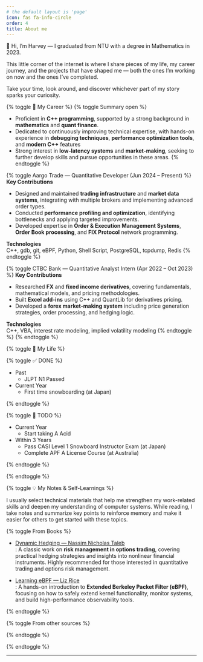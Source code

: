 ```yaml
---
# the default layout is 'page'
icon: fas fa-info-circle
order: 4
title: About me
---
```


👋 Hi, I’m Harvey — I graduated from NTU with a degree in Mathematics in 2023.

This little corner of the internet is where I share pieces of my life, my career journey, and the projects that have shaped me — both the ones I’m working on now and the ones I’ve completed.

Take your time, look around, and discover whichever part of my story sparks your curiosity.

{% toggle 💼 My Career %}
{% toggle Summary open %}
- Proficient in **C++ programming**, supported by a strong background in **mathematics** and **quant finance**.  
- Dedicated to continuously improving technical expertise, with hands-on experience in **debugging techniques**, **performance optimization tools**, and **modern C++** features  
- Strong interest in **low-latency systems** and **market-making**, seeking to further develop skills and pursue opportunities in these areas.
{% endtoggle %}

{% toggle Aargo Trade — Quantitative Developer (Jun 2024 – Present) %}
**Key Contributions**
- Designed and maintained **trading infrastructure** and **market data systems**, integrating with multiple brokers and implementing advanced order types.
- Conducted **performance profiling and optimization**, identifying bottlenecks and applying targeted improvements.
- Developed expertise in **Order & Execution Management Systems**, **Order Book processing**, and **FIX Protocol** network programming.

**Technologies**  
C++, gdb, git, eBPF, Python, Shell Script, PostgreSQL, tcpdump, Redis
{% endtoggle %}

{% toggle CTBC Bank — Quantitative Analyst Intern (Apr 2022 – Oct 2023) %}
**Key Contributions**
- Researched **FX** and **fixed income derivatives**, covering fundamentals, mathematical models, and pricing methodologies.
- Built **Excel add-ins** using C++ and QuantLib for derivatives pricing.
- Developed a **forex market-making system** including price generation strategies, order processing, and hedging logic.

**Technologies**  
C++, VBA, interest rate modeling, implied volatility modeling
{% endtoggle %}
{% endtoggle %}

{% toggle 🌱 My Life %}

{% toggle ✅ DONE %}
- Past
    - JLPT N1 Passed
- Current Year
    - First time snowboarding (at Japan)
<!-- - Within 3 Years -->
<!-- - Long Term -->
{% endtoggle %}

{% toggle 📌 TODO %}
- Current Year
    - Start taking A Acid
- Within 3 Years
    - Pass CASI Level 1 Snowboard Instructor Exam (at Japan)
    - Complete APF A License Course (at Australia)
<!-- - Long Term -->
{% endtoggle %}

{% endtoggle %}

{% toggle 💡 My Notes & Self-Learnings %}

I usually select technical materials that help me strengthen my work-related skills and deepen my understanding of computer systems. While reading, I take notes and summarize key points to reinforce memory and make it easier for others to get started with these topics.  

{% toggle From Books %}

- [Dynamic Hedging — Nassim Nicholas Taleb](/posts/note-dynamic-hedging)  
: A classic work on **risk management in options trading**, covering practical hedging strategies and insights into nonlinear financial instruments. Highly recommended for those interested in quantitative trading and options risk management.  

- [Learning eBPF — Liz Rice](/posts/note-learning-ebpf)  
: A hands-on introduction to **Extended Berkeley Packet Filter (eBPF)**, focusing on how to safely extend kernel functionality, monitor systems, and build high-performance observability tools.  

{% endtoggle %}

{% toggle From other sources %}

{% endtoggle %}


{% endtoggle %}

---